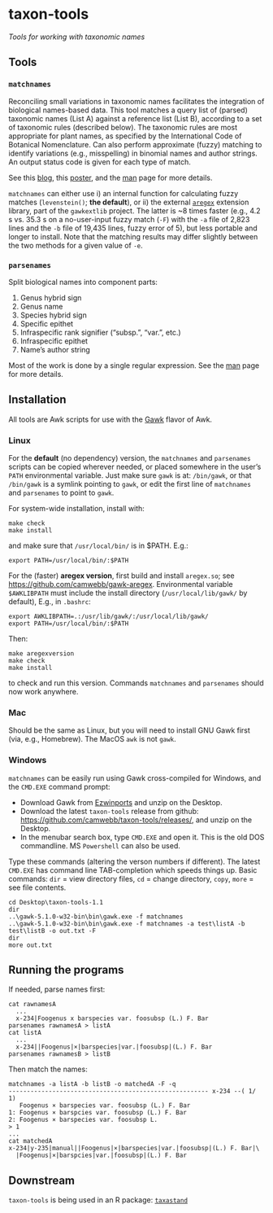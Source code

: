 # taxon-tools

_Tools for working with taxonomic names_

## Tools

### `matchnames`

Reconciling small variations in taxonomic names facilitates the
integration of biological names-based data.  This tool matches a query
list of (parsed) taxonomic names (List A) against a reference list
(List B), according to a set of taxonomic rules (described below). The
taxonomic rules are most appropriate for plant names, as specified by
the International Code of Botanical Nomenclature.  Can also perform
approximate (fuzzy) matching to identify variations (e.g.,
misspelling) in binomial names and author strings. An output status
code is given for each type of match.

See this [blog](http://alaskaflora.org/pages/blog3.html), this
[poster](http://alaskaflora.org/files/webb_BSA2020.pdf), and the
[man](doc/matchnames.md) page for more details.

`matchnames` can either use i) an internal function for calculating
fuzzy matches (`levenstein()`; **the default**), or ii) the external
[`aregex`](https://github.com/camwebb/gawk-aregex) extension library,
part of the `gawkextlib` project. The latter is ~8 times faster (e.g.,
4.2 s vs. 35.3 s on a no-user-input fuzzy match (`-F`) with the `-a`
file of 2,823 lines and the `-b` file of 19,435 lines, fuzzy error of
5), but less portable and longer to install.  Note that the matching
results may differ slightly between the two methods for a given value
of `-e`.

### `parsenames`

Split biological names into component parts:

 1. Genus hybrid sign
 2. Genus name
 3. Species hybrid sign
 4. Specific epithet
 5. Infraspecific rank signifier (“subsp.”, “var.”, etc.)
 6. Infraspecific epithet
 7. Name’s author string

Most of the work is done by a single regular expression. See the
[man](doc/parsenames.md) page for more details.

## Installation

All tools are Awk scripts for use with the
[Gawk](https://www.gnu.org/software/gawk/) flavor of Awk.

### Linux

For the **default** (no dependency) version, the `matchnames` and
`parsenames` scripts can be copied wherever needed, or placed
somewhere in the user’s `PATH` environmental variable.  Just make sure
`gawk` is at: `/bin/gawk`, or that `/bin/gawk` is a symlink pointing
to `gawk`, or edit the first line of `matchnames` and `parsenames` to
point to `gawk`.

For system-wide installation, install with:

    make check
    make install

and make sure that `/usr/local/bin/` is in $PATH. E.g.:

    export PATH=/usr/local/bin/:$PATH

For the (faster) **aregex version**, first build and install
`aregex.so`; see
<https://github.com/camwebb/gawk-aregex>. Environmental variable
`$AWKLIBPATH` must include the install directory
(`/usr/local/lib/gawk/` by default), E.g., in `.bashrc`:

    export AWKLIBPATH=.:/usr/lib/gawk/:/usr/local/lib/gawk/
    export PATH=/usr/local/bin/:$PATH

Then:

    make aregexversion
    make check
    make install

to check and run this version. Commands `matchnames` and `parsenames`
should now work anywhere.


### Mac

Should be the same as Linux, but you will need to install GNU Gawk
first (via, e.g., Homebrew).  The MacOS `awk` is not `gawk`.

### Windows

`matchnames` can be easily run using Gawk cross-compiled for Windows,
and the `CMD.EXE` command prompt:

 * Download Gawk from
   [Ezwinports](https://sourceforge.net/projects/ezwinports/files/) and unzip
   on the Desktop.
 * Download the latest `taxon-tools` release from github: 
   <https://github.com/camwebb/taxon-tools/releases/>, and unzip on the 
   Desktop.
 * In the menubar search box, type `CMD.EXE` and open it. This is the old
   DOS commandline. MS `Powershell` can also be used.

Type these commands (altering the verson numbers if different). The
latest `CMD.EXE` has command line TAB-completion which speeds things
up. Basic commands: `dir` = view directory files, `cd` = change
directory, `copy`, `more` = see file contents.

    cd Desktop\taxon-tools-1.1
    dir
    ..\gawk-5.1.0-w32-bin\bin\gawk.exe -f matchnames
    ..\gawk-5.1.0-w32-bin\bin\gawk.exe -f matchnames -a test\listA -b test\listB -o out.txt -F
    dir
    more out.txt

## Running the programs

If needed, parse names first:

    cat rawnamesA
      ...
      x-234|Foogenus x barspecies var. foosubsp (L.) F. Bar 
    parsenames rawnamesA > listA
    cat listA
      ...
      x-234||Foogenus|×|barspecies|var.|foosubsp|(L.) F. Bar
    parsenames rawnamesB > listB

Then match the names:

    matchnames -a listA -b listB -o matchedA -F -q
    ------------------------------------------------------- x-234 --( 1/ 1)
       Foogenus × barspecies var. foosubsp (L.) F. Bar
    1: Foogenus × barspcies var. foosubsp (L.) F. Bar
    2: Foogenus × barspecies var. foosubsp L.
    > 1
    ...
    cat matchedA
    x-234|y-235|manual||Foogenus|×|barspecies|var.|foosubsp|(L.) F. Bar|\
      |Foogenus|×|barspcies|var.|foosubsp|(L.) F. Bar

## Downstream

`taxon-tools` is being used in an R package: [`taxastand`](https://github.com/joelnitta/taxastand)
